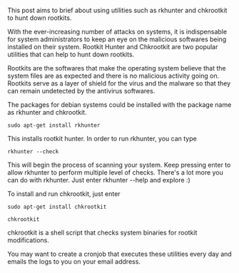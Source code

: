This post aims to brief about using utilities such as rkhunter and chkrootkit to hunt down rootkits.

With the ever-increasing number of attacks on systems, it is indispensable for system administrators to keep an eye on the malicious softwares being installed on their system. Rootkit Hunter and Chkrootkit are two popular utilities that can help to hunt down rootkits.

Rootkits are the softwares that make the operating system believe that the system files are as expected and there is no malicious activity going on. Rootkits serve as a layer of shield for the virus and the malware so that they can remain undetected by the antivirus softwares. 

The packages for debian systems could be installed with the package name as rkhunter and chkrootkit.

`sudo apt-get install rkhunter` 

This installs rootkit hunter. In order to run rkhunter, you can type 

`rkhunter --check` 

This will begin the process of scanning your system. Keep pressing enter to allow rkhunter to perform multiple level of checks. There's a lot more you can do with rkhunter. Just enter rkhunter --help and explore :)

To install and run chkrootkit, just enter 

`sudo apt-get install chkrootkit` 

`chkrootkit` 

chkrootkit is a shell script that checks system binaries for rootkit modifications.

You may want to create a cronjob that executes these utilities every day and emails the logs to you on your email address. 